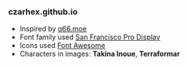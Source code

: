 ### czarhex.github.io

- Inspired by [q66.moe](https://q66.moe/)
- Font family used [San Francisco Pro Display](https://developer.apple.com/fonts/)
- Icons used [Font Awesome](https://fontawesome.com/icons)
- Characters in images: **Takina Inoue**, **Terraformar**
